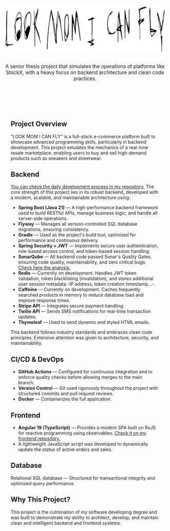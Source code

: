 <div align="center">
  <img src="./logo.png" alt="LOOK MOM I CAN FLY Logo" width="700" height="150">
</div>

<p style="font-size: 1.1em; text-align: center; margin: 2em 0;">
  A senior thesis project that simulates the operations of platforms like StockX, with a heavy focus on backend architecture and clean code practices.
</p>

<div class="create-ask-container" style="max-width: 1200px; margin: 70px auto 0 auto; padding: 20px; min-height: 530px;">

## Project Overview

"LOOK MOM I CAN FLY" is a full-stack e-commerce platform built to showcase advanced programming skills, particularly in backend development. This project emulates the mechanics of a real-time resale marketplace, enabling users to buy and sell high-demand products such as sneakers and streetwear.

## Backend

[You can check the daily development process in my repository.](https://github.com/w-arroyo/LookMomICanFly_Backend) The core strength of this project lies in its robust backend, developed with a modern, scalable, and maintainable architecture using:

- **Spring Boot (Java 21)** — A high-performance backend framework used to build RESTful APIs, manage business logic, and handle all server-side operations.
- **Flyway** — Manages all version-controlled SQL database migrations, ensuring consistency.
- **Gradle** — Used as the project's build tool, optimized for performance and continuous delivery.
- **Spring Security + JWT** — Implements secure user authentication, role-based access control, and token-based session handling.
- **SonarQube** — All backend code passed Sonar's Quality Gates, ensuring code quality, maintainability, and zero critical bugs. [Check here the analysis.](https://sonarcloud.io/project/overview?id=w-arroyo_LookMomICanFly)
- **Redis** — Currently on development. Handles JWT token validation, token blacklisting (invalidation), and stores additional user session metadata -IP address, token creation timestamp...-.
- **Caffeine** — Currently on development. Caches frequently searched products in memory to reduce database load and improve response times.
- **Stripe API** — Integrates secure payment handling.
- **Twilio API** — Sends SMS notifications for real-time transaction updates.
- **Thymeleaf** — Used to send dynamic and styled HTML emails.


This backend follows industry standards and embraces clean code principles. Extensive attention was given to architecture, security, and maintainability.

## CI/CD & DevOps

- **GitHub Actions** — Configured for continuous integration and to enforce quality checks before allowing merges to the main branch.
- **Version Control** — Git used rigorously throughout the project with structured commits and pull request reviews.
- **Docker** — Containerizes the full application.

## Frontend

- **Angular 19 (TypeScript)** — Provides a modern SPA built on RxJS for reactive programming using observables. [Check it on my frontend repository.](https://github.com/w-arroyo/LookMomICanFly_Frontend)
- A lightweight JavaScript script was developed to dynamically update the status of active orders and sales.

## Database

Relational SQL database — Structured for transactional integrity and optimized query performance.

## Why This Project?

This project is the culmination of my software developing degree and was built to demonstrate my ability to architect, develop, and maintain clean and intelligent backend and frontend systems.

</div>

